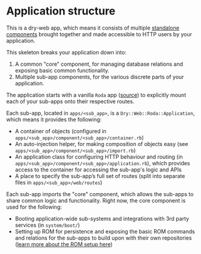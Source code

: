 # Application structure

This is a dry-web app, which means it consists of multiple [standalone components](http://dry-rb.org/gems/dry-component/) brought together and made accessible to HTTP users by your application.

This skeleton breaks your application down into:

1. A common "core" component, for managing database relations and exposing basic common functionality.
2. Multiple sub-app components, for the various discrete parts of your application.

The application starts with a vanilla `Roda` app ([source](/system/streakist/application.rb)) to explicitly mount each of your sub-apps onto their respective routes.

Each sub-app, located in `apps/<sub_app>`, is a `Dry::Web::Roda::Application`, which means it provides the following:

* A container of objects (configured in `apps/<sub_app>/component/<sub_app>/container.rb`)
* An auto-injection helper, for making composition of objects easy (see `apps/<sub_app>/component/<sub_app>/import.rb`)
* An application class for configuring HTTP behaviour and routing (in `apps/<sub_app>/component/<sub_app>/application.rb`), which provides access to the container for accessing the sub-app's logic and APIs
* A place to specify the sub-app’s full set of routes (split into separate files in `apps/<sub_app>/web/routes`)

Each sub-app imports the "core" component, which allows the sub-apps to share common logic and functionality. Right now, the core component is used for the following:

* Booting application-wide sub-systems and integrations with 3rd party services (in `system/boot/`)
* Setting up ROM for persistence and exposing the basic ROM commands and relations for the sub-apps to build upon with their own repositories ([learn more about the ROM setup here](rom.md))
